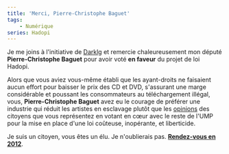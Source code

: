 ```yaml
---
title: 'Merci, Pierre-Christophe Baguet'
tags:
    - Numérique
series: Hadopi
---
```


Je me joins à l'initiative de
[Darklg](http://darklg.me/2009/05/merci-michel-herbillon/) et remercie
chaleureusement mon député **Pierre-Christophe Baguet** pour avoir voté **en
faveur** du projet de loi Hadopi.

Alors que vous aviez vous-même établi que les ayant-droits ne faisaient aucun
effort pour baisser le prix des CD et DVD, s'assurant une marge considérable et
poussant les consommateurs au téléchargement illégal, vous, **Pierre-Christophe
Baguet** avez eu le courage de préférer une industrie qui réduit les artistes en
esclavage plutôt que les
[opinions](/2009/02/courrier-adresse-ce-matin-a-pc-baguet/) des citoyens que
vous représentez en votant en cœur avec le reste de l'UMP pour la mise en place
d'une loi coûteuse, inopérante, et liberticide.

Je suis un citoyen, vous êtes un élu. Je n'oublierais pas.
[**Rendez-vous en 2012**](http://www2.assemblee-nationale.fr/decouvrir-l-assemblee/role-et-pouvoirs-de-l-assemblee-nationale/le-depute/l-election-des-deputes).
